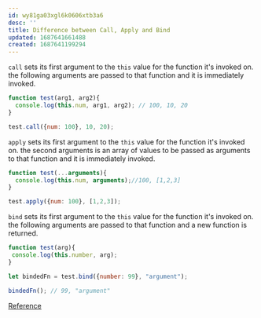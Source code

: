 ```yaml
---
id: wy81ga03xgl6k0606xtb3a6
desc: ''
title: Difference between Call, Apply and Bind
updated: 1687641661488
created: 1687641199294
---
```


`call` sets its first argument to the `this` value for the function it's invoked on. the following arguments are passed to that function and it is immediately invoked.

```javascript
function test(arg1, arg2){
  console.log(this.num, arg1, arg2); // 100, 10, 20
}

test.call({num: 100}, 10, 20);
```

`apply` sets its first argument to the `this` value for the function it's invoked on. the second arguments is an array of values to be passed as arguments to that function and it is immediately invoked.

```javascript
function test(...arguments){
  console.log(this.num, arguments);//100, [1,2,3]
}

test.apply({num: 100}, [1,2,3]); 
```

`bind` sets its first argument to the `this` value for the function it's invoked on. the following arguments are passed to that function and a new function is returned.

```javascript
function test(arg){
 console.log(this.number, arg);
}

let bindedFn = test.bind({number: 99}, "argument");

bindedFn(); // 99, "argument"
```

[Reference](https://www.educative.io/answers/what-is-the-difference-between-call-apply-bind)
